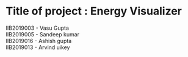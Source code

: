 # Title of project : Energy Visualizer 
IIB2019003 - Vasu Gupta <br />
IIB2019005 - Sandeep kumar <br />
IIB2019016 - Ashish gupta<br />
IIB2019013 - Arvind uikey
